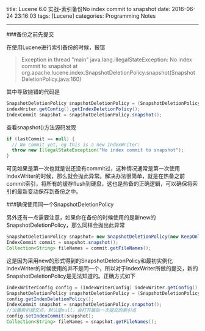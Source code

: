 title: Lucene 6.0 实战-索引备份No index commit to snapshot
date: 2016-06-24 23:16:03
tags: [Lucene]
categories: Programming Notes

---

###备份之前先提交

在使用Lucene进行索引备份的时候，报错
>Exception in thread "main" java.lang.IllegalStateException: No index commit to snapshot
at org.apache.lucene.index.SnapshotDeletionPolicy.snapshot(SnapshotDeletionPolicy.java:160)

其中导致抛错的代码是
```java
SnapshotDeletionPolicy snapshotDeletionPolicy = (SnapshotDeletionPolicy)
indexWriter.getConfig().getIndexDeletionPolicy();
IndexCommit snapshot = snapshotDeletionPolicy.snapshot();
```
查看snapshot()方法源码发现
```java
if (lastCommit == null) {
  // No commit yet, eg this is a new IndexWriter:
  throw new IllegalStateException("No index commit to snapshot");
}
```
可见如果是第一次也就是说还没有commit过，这种情况通常是第一次使用IndexWriter的时候，那么就会抛此异常。解决办法很简单，就是在热备之前commit索引，将所有的缓存flush到硬盘，这也是热备的正确逻辑，可以确保将索引的最新变动保存到备份之中。

###确保使用同一个SnapshotDeletionPolicy

另外还有一点需要注意，如果你在备份的时候使用的是新new的SnapshotDeletionPolicy，那么同样会抛出此异常
```java
SnapshotDeletionPolicy snapshot= new SnapshotDeletionPolicy(new KeepOnlyLastCommitDeletionPolicy());
IndexCommit commit = snapshot.snapshot();
Collection<String> fileNames = commit.getFileNames();
```
这是因为采用new的形式得到的SnapshotDeletionPolicy和最初实例化IndexWriter的时候使用的并不是同一个，所以对于IndexWriter所做的提交，新的SnapshotDeletionPolicy是无法知道的。正确方式如下
```java
IndexWriterConfig config = (IndexWriterConfig) indexWriter.getConfig();
SnapshotDeletionPolicy snapshotDeletionPolicy = (SnapshotDeletionPolicy) 
config.getIndexDeletionPolicy();
IndexCommit snapshot = snapshotDeletionPolicy.snapshot();
//设置索引提交点，默认是null，会打开最后一次提交的索引点
config.setIndexCommit(snapshot);
Collection<String> fileNames = snapshot.getFileNames();
```